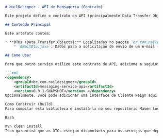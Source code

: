 ```markdown
# NailDesigner - API de Mensageria (Contrato)

Este projeto define o contrato da API (principalmente Data Transfer Objects - DTOs) para o `naildesigner-messaging-service`. Ele serve como uma biblioteca compartilhada para garantir que o serviço de mensageria e seus consumidores "falem a mesma língua".

## Conteúdo Principal

Este artefato contém:

* **DTOs (Data Transfer Objects):** Localizadas no pacote `br.com.naildesigner.messaging.api.dto`
    * `EmailDto.java`: Dados para a solicitação de envio de um e-mail (destinatários, assunto, corpo).

## Como Usar

Para que outro serviço utilize este contrato de API, adicione a seguinte dependência ao `pom.xml` do serviço consumidor:

```xml
<dependency>
    <groupId>br.com.naildesigner</groupId>
    <artifactId>messaging-service-api</artifactId>
    <version>0.0.1-SNAPSHOT</version> </dependency>
Opcionalmente, você pode adicionar uma interface de Cliente Feign aqui também, se desejar.

Como Construir (Build)
Para compilar esta biblioteca e instalá-la no seu repositório Maven local (para que outros projetos locais possam usá-la), navegue até a pasta raiz deste projeto e execute:

Bash

mvn clean install
Isso garantirá que as DTOs estejam disponíveis para os serviços que dependem desta API.
